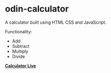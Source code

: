 # odin-calculator

<p>A calculator built using HTML CSS and JavaScript.</p>

<p>Functionality:<p/>
<ul>
  <li>Add</li>
  <li>Subtract</li>
  <li>Multiply</li>
  <li>Divide</li>
</ul>

<a href="https://mattxmade.github.io/odin-calculator/"><strong>Calculator Live</strong></a>
